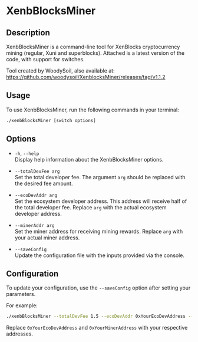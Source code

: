 # XenbBlocksMiner

## Description
XenbBlocksMiner is a command-line tool for XenBlocks cryptocurrency mining (regular, Xuni and superblocks).
Attached is a latest version of the code, with support for switches. 

Tool created by WoodySoil, also available at:
https://github.com/woodysoil/XenblocksMiner/releases/tag/v1.1.2

## Usage
To use XenbBlocksMiner, run the following commands in your terminal:

```bash
./xenbBlocksMiner [switch options]
```

## Options

- `-h`, `--help`  
  Display help information about the XenbBlocksMiner options.

- `--totalDevFee arg`  
  Set the total developer fee. The argument `arg` should be replaced with the desired fee amount.

- `--ecoDevAddr arg`  
  Set the ecosystem developer address. This address will receive half of the total developer fee. Replace `arg` with the actual ecosystem developer address.

- `--minerAddr arg`  
  Set the miner address for receiving mining rewards. Replace `arg` with your actual miner address.

- `--saveConfig`  
  Update the configuration file with the inputs provided via the console.

## Configuration

To update your configuration, use the `--saveConfig` option after setting your parameters.

For example:
```bash
./xenbBlocksMiner --totalDevFee 1.5 --ecoDevAddr 0xYourEcoDevAddress --minerAddr 0xYourMinerAddress --saveConfig
```

Replace `0xYourEcoDevAddress` and `0xYourMinerAddress` with your respective addresses.
